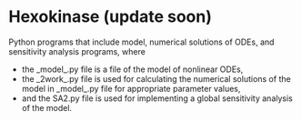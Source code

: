 # Hexokinase (update soon)
Python programs that include model, numerical solutions of ODEs, and sensitivity analysis programs, where

- the \_model_.py file is a file of the model of nonlinear ODEs,
- the \_2work_.py file is used for calculating the numerical solutions of the model in \_model_.py file for appropriate parameter values,
- and the SA2.py file is used for implementing a global sensitivity analysis of the model.
